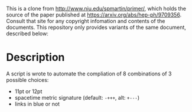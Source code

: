 This is a clone from <http://www.niu.edu/spmartin/primer/>, which holds the source of the paper published at <https://arxiv.org/abs/hep-ph/9709356>.
Consult that site for any copyright infomation and contents of the documents.
This repository only provides variants of the same document, described below:

# Description

A script is wrote to automate the compliation of 8 combinations of 3 possible choices:

- 11pt or 12pt
- spacetime metric signature (default: `-+++`, alt: `+---`)
- links in blue or not
